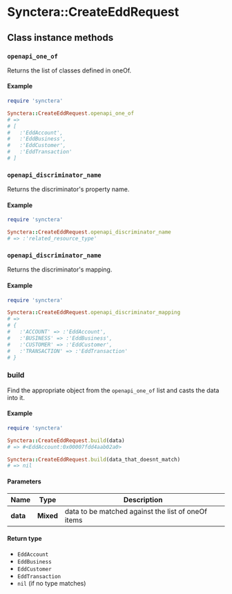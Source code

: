 # Synctera::CreateEddRequest

## Class instance methods

### `openapi_one_of`

Returns the list of classes defined in oneOf.

#### Example

```ruby
require 'synctera'

Synctera::CreateEddRequest.openapi_one_of
# =>
# [
#   :'EddAccount',
#   :'EddBusiness',
#   :'EddCustomer',
#   :'EddTransaction'
# ]
```

### `openapi_discriminator_name`

Returns the discriminator's property name.

#### Example

```ruby
require 'synctera'

Synctera::CreateEddRequest.openapi_discriminator_name
# => :'related_resource_type'
```

### `openapi_discriminator_name`

Returns the discriminator's mapping.

#### Example

```ruby
require 'synctera'

Synctera::CreateEddRequest.openapi_discriminator_mapping
# =>
# {
#   :'ACCOUNT' => :'EddAccount',
#   :'BUSINESS' => :'EddBusiness',
#   :'CUSTOMER' => :'EddCustomer',
#   :'TRANSACTION' => :'EddTransaction'
# }
```

### build

Find the appropriate object from the `openapi_one_of` list and casts the data into it.

#### Example

```ruby
require 'synctera'

Synctera::CreateEddRequest.build(data)
# => #<EddAccount:0x00007fdd4aab02a0>

Synctera::CreateEddRequest.build(data_that_doesnt_match)
# => nil
```

#### Parameters

| Name | Type | Description |
| ---- | ---- | ----------- |
| **data** | **Mixed** | data to be matched against the list of oneOf items |

#### Return type

- `EddAccount`
- `EddBusiness`
- `EddCustomer`
- `EddTransaction`
- `nil` (if no type matches)

